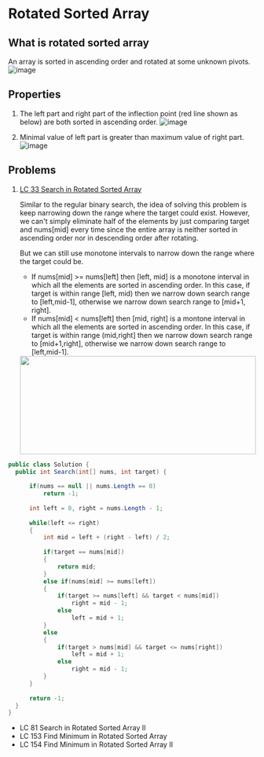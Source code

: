 # Rotated Sorted Array

## What is rotated sorted array
An array is sorted in ascending order and rotated at some unknown pivots.
![image](https://github.com/idanhuang/idanhuang.github.io/blob/master/image/roated_sorted_array_1.png)

## Properties
1. The left part and right part of the inflection point (red line shown as below) are both sorted in ascending order.
![image](https://github.com/idanhuang/idanhuang.github.io/blob/master/image/roated_sorted_array_2.png)

2. Minimal value of left part is greater than maximum value of right part.
![image](https://github.com/idanhuang/idanhuang.github.io/blob/master/image/roated_sorted_array_3.png)


## Problems
1. [LC 33 Search in Rotated Sorted Array](https://leetcode.com/problems/search-in-rotated-sorted-array/submissions/)
  
    Similar to the regular binary search, the idea of solving this problem is keep narrowing down the range where the target could exist. However, we can't simply eliminate half of the elements by just comparing target and nums[mid] every time since the entire array is neither sorted in ascending order nor in descending order after rotating. 
    
    But we can still use monotone intervals to narrow down the range where the target could be. 
    - If nums[mid] >= nums[left] then [left, mid] is a monotone interval in which all the elements are sorted in ascending order. In this case, if target is within range [left, mid) then we narrow down search range to [left,mid-1], otherwise we narrow down search range to [mid+1, right]. 
    - If nums[mid] < nums[left] then [mid, right] is a montone interval in which all the elements are sorted in ascending order. In this case, if target is within range (mid,right] then we narrow down search range to [mid+1,right], otherwise we narrow down search range to [left,mid-1].

   <img src="https://github.com/idanhuang/idanhuang.github.io/blob/master/image/rotated_sorted_array_4.png" data-canonical-src="https://github.com/idanhuang/idanhuang.github.io/blob/master/image/rotated_sorted_array_4.png" width="480" height="200" />
  
  ```C#
  public class Solution {
    public int Search(int[] nums, int target) {
        
        if(nums == null || nums.Length == 0)
            return -1;
        
        int left = 0, right = nums.Length - 1;
        
        while(left <= right)
        {
            int mid = left + (right - left) / 2;
            
            if(target == nums[mid])
            {
                return mid;
            }
            else if(nums[mid] >= nums[left])
            {
                if(target >= nums[left] && target < nums[mid])
                    right = mid - 1;
                else
                    left = mid + 1;
            }
            else
            {
                if(target > nums[mid] && target <= nums[right])
                    left = mid + 1;
                else
                    right = mid - 1;
            }
        }
        
        return -1;
    }
}
  ```
- LC 81 Search in Rotated Sorted Array II
- LC 153 Find Minimum in Rotated Sorted Array
- LC 154 Find Minimum in Rotated Sorted Array II
